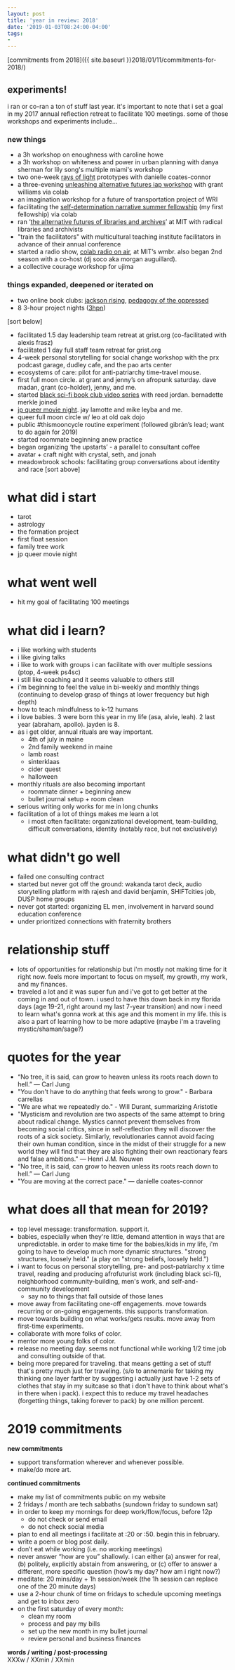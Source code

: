 ```yaml
---
layout: post
title: 'year in review: 2018'
date: '2019-01-03T08:24:00-04:00'
tags:
- 
--- 
```


[commitments from 2018]({{ site.baseurl }}2018/01/11/commitments-for-2018/)

## experiments!

i ran or co-ran a ton of stuff last year. it's important to note that i set a goal in my 2017 annual reflection retreat to facilitate 100 meetings. some of those workshops and experiments include...

### new things

* a 3h workshop on enoughness with caroline howe
* a 3h workshop on whiteness and power in urban planning with danya sherman for lily song's multiple miami's workshop
* two one-week [rays of light](http://infinitegrowth.rocks/rays-of-light) prototypes with danielle coates-connor
* a three-evening [unleashing alternative futures iap workshop](https://unleashingalternativefutures.wordpress.com/workshop-unleashing-alternative-futures/) with grant williams via colab
* an imagination workshop for a future of transportation project of WRI
* facilitating the [self-determination narrative summer fellowship](http://colabradio.mit.edu/announcing-the-2018-self-determination-narrative-fellows/) (my first fellowship) via colab
* ran ‘[the alternative futures of libraries and archives](https://unleashingalternativefutures.wordpress.com/workshop-the-speculative-futures-of-libraries-archives/)’ at MIT with radical libraries and archivists
* "train the facilitators" with multicultural teaching institute facilitators in advance of their annual conference
* started a radio show, [colab radio on air](http://colabradio.mit.edu/colab-radio-is-radio/), at MIT’s wmbr. also began 2nd season with a co-host (dj soco aka morgan auguillard).
* a collective courage workshop for ujima


### things expanded, deepened or iterated on

* two online book clubs: [jackson rising](https://jacksonrisingbookclub.wordpress.com), [pedagogy of the oppressed](https://potobookclub.wordpress.com)
* 8 3-hour project nights ([3hpn](http://lqb2.co/3h-project-night/#blog))

[sort below]
* facilitated 1.5 day leadership team retreat at grist.org (co-facilitated with alexis frasz)
* facilitated 1 day full staff team retreat for grist.org
* 4-week personal storytelling for social change workshop with the prx podcast garage, dudley cafe, and the pao arts center
* ecosystems of care: pilot for anti-patriarchy time-travel mouse.
* first full moon circle. at grant and jenny’s on afropunk saturday. dave madan, grant (co-holder), jenny, and me.
* started [black sci-fi book club video series](http://lqb2.co/blog///2019/10/08/black-sci-fi-book-club/) with reed jordan. bernadette merkle joined
* [jp queer movie night](http://lqb2.co/blog///2019/03/06/jp-queer-movie-night/). jay lamotte and mike leyba and me.
* queer full moon circle w/ leo at old oak dojo
* public #thismooncycle routine experiment (followed gibrán’s lead; want to do again for 2019)
* started roommate beginning anew practice
* began organizing ‘the upstarts’ - a parallel to consultant coffee
* avatar + craft night with crystal, seth, and jonah
* meadowbrook schools: facilitating group conversations about identity and race
[sort above]






# what did i start

* tarot
* astrology
* the formation project
* first float session
* family tree work
* jp queer movie night

# what went well


* hit my goal of facilitating 100 meetings

# what did i learn? 

* i like working with students
* i like giving talks
* i like to work with groups i can facilitate with over multiple sessions (ptop, 4-week ps4sc)
* i still like coaching and it seems valuable to others still 
* i'm beginning to feel the value in bi-weekly and monthly things (continuing to develop grasp of things at lower frequency but high depth)
* how to teach mindfulness to k-12 humans
* i love babies. 3 were born this year in my life (asa, alvie, leah). 2 last year (abraham, apollo). jayden is 8.
* as i get older, annual rituals are way important. 
    - 4th of july in maine
    - 2nd family weekend in maine
    - lamb roast
    - sinterklaas
    - cider quest
    - halloween
* monthly rituals are also becoming important
    - roommate dinner + beginning anew
    - bullet journal setup + room clean
* serious writing only works for me in long chunks
* facilitation of a lot of things makes me learn a lot
    - i most often facilitate: organizational development, team-building, difficult conversations, identity (notably race, but not exclusively)

    

# what didn't go well

* failed one consulting contract <!-- oflc -->
* started but never got off the ground: wakanda tarot deck, audio storytelling platform with rajesh and david benjamin, SHIFTcities job, DUSP home groups
* never got started: organizing EL men, involvement in harvard sound education conference
* under prioritized connections with fraternity brothers



# relationship stuff 

* lots of opportunities for relationship but i'm mostly not making time for it right now. feels more important to focus on myself, my growth, my work, and my finances.
* traveled a lot and it was super fun and i've got to get better at the coming in and out of town. i used to have this down back in my florida days (age 19-21, right around my last 7-year transition) and now i need to learn what's gonna work at this age and this moment in my life. this is also a part of learning how to be more adaptive (maybe i'm a traveling mystic/shaman/sage?)

# quotes for the year

* “No tree, it is said, can grow to heaven unless its roots reach down to hell.”  ― Carl Jung
* "You don't have to do anything that feels wrong to grow." - Barbara carrellas
* "We are what we repeatedly do." - Will Durant, summarizing Aristotle 
* "Mysticism and revolution are two aspects of the same attempt to bring about radical change. Mystics cannot prevent themselves from becoming social critics, since in self-reflection they will discover the roots of a sick society. Similarly, revolutionaries cannot avoid facing their own human condition, since in the midst of their struggle for a new world they will find that they are also fighting their own reactionary fears and false ambitions." — Henri J.M. Nouwen
* “No tree, it is said, can grow to heaven unless its roots reach down to hell.” ― Carl Jung
* "You are moving at the correct pace." — danielle coates-connor

# what does all that mean for 2019?

* top level message: transformation. support it. 
* babies, especially when they're little, demand attention in ways that are unpredictable. in order to make time for the babies/kids in my life, i'm going to have to develop much more dynamic structures. "strong structures, loosely held." (a play on "strong beliefs, loosely held.")
* i want to focus on personal storytelling, pre- and post-patriarchy x time travel, reading and producing afrofuturist work (including black sci-fi), neighborhood community-building, men's work, and self-and-community development
    - say no to things that fall outside of those lanes
* move away from facilitating one-off engagements. move towards recurring or on-going engagements. this supports transformation. 
* move towards building on what works/gets results. move away from first-time experiments. 
* collaborate with more folks of color. 
* mentor more young folks of color.
* release no meeting day. seems not functional while working 1/2 time job and consulting outside of that.
* being more prepared for traveling. that means getting a set of stuff that's pretty much just for traveling. (s/o to annemarie for taking my thinking one layer farther by suggesting i actually just have 1-2 sets of clothes that stay in my suitcase so that i don't have to think about what's in there when i pack). i expect this to reduce my travel headaches (forgetting things, taking forever to pack) by one million percent.


# 2019 commitments

**new commitments**

* support transformation wherever and whenever possible.
* make/do more art.

**continued commitments**

* make my list of commitments public on my website
* 2 fridays / month are tech sabbaths (sundown friday to sundown sat)
* in order to keep my mornings for deep work/flow/focus, before 12p
    - do not check or send email
    - do not check social media
* plan to end all meetings i facilitate at :20 or :50. begin this in february.
* write a poem or blog post daily.
* don’t eat while working (i.e. no working meetings)
* never answer “how are you” shallowly. i can either (a) answer for real, (b) politely, explicitly abstain from answering, or (c) offer to answer a different, more specific question (how’s my day? how am i right now?)
* meditate: 20 mins/day + 1h session/week (the 1h session can replace one of the 20 minute days)
* use a 2-hour chunk of time on fridays to schedule upcoming meetings and get to inbox zero
* on the first saturday of every month:
    * clean my room
    * process and pay my bills
    * set up the new month in my bullet journal
    * review personal and business finances


<!-- hyperlink bank -->


<!-- &#042; = asterisk -->
<!-- &#039; = single quote '-->

**words / writing / post-processing**  
XXXw / XXmin / XXmin